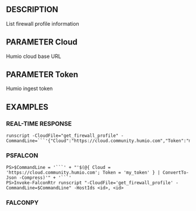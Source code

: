 ## DESCRIPTION
List firewall profile information

## PARAMETER Cloud
Humio cloud base URL

## PARAMETER Token
Humio ingest token

## EXAMPLES

### REAL-TIME RESPONSE
```
runscript -CloudFile="get_firewall_profile" -CommandLine=```'{"Cloud":"https://cloud.community.humio.com","Token":"my_token"}'```
```
### PSFALCON
```
PS>$CommandLine = '```' + "'$(@{ Cloud = 'https://cloud.community.humio.com'; Token = 'my_token' } | ConvertTo-Json -Compress)'" + '```'
PS>Invoke-FalconRtr runscript "-CloudFile='get_firewall_profile' -CommandLine=$CommandLine" -HostIds <id>, <id>
```
### FALCONPY
